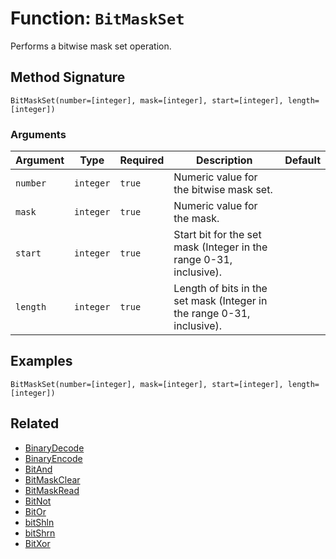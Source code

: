 [comment]: # (Note: This documentation is generated dynamically in the build process.  To modify the contents, change the javadoc on the _invoke method of the BIF class)

# Function: `BitMaskSet`

Performs a bitwise mask set operation.

## Method Signature

```
BitMaskSet(number=[integer], mask=[integer], start=[integer], length=[integer])
```

### Arguments


| Argument | Type | Required | Description | Default |
|----------|------|----------|-------------|---------|
| `number` | `integer` | `true` | Numeric value for the bitwise mask set. |  |
| `mask` | `integer` | `true` | Numeric value for the mask. |  |
| `start` | `integer` | `true` | Start bit for the set mask (Integer in the range 0-31, inclusive). |  |
| `length` | `integer` | `true` | Length of bits in the set mask (Integer in the range 0-31, inclusive). |  |

## Examples

```
BitMaskSet(number=[integer], mask=[integer], start=[integer], length=[integer])
```

## Related

  * [BinaryDecode](./BinaryDecode.md)
  * [BinaryEncode](./BinaryEncode.md)
  * [BitAnd](./BitAnd.md)
  * [BitMaskClear](./BitMaskClear.md)
  * [BitMaskRead](./BitMaskRead.md)
  * [BitNot](./BitNot.md)
  * [BitOr](./BitOr.md)
  * [bitShln](./bitShln.md)
  * [bitShrn](./bitShrn.md)
  * [BitXor](./BitXor.md)

